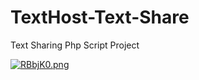 # TextHost-Text-Share
Text Sharing Php Script Project

<a href="https://extraimage.xyz/pix/RBbjK0"><img src="https://i3.extraimage.xyz/pix/2022/12/03/RBbjK0.md.png" alt="RBbjK0.png" border="0" /></a>
